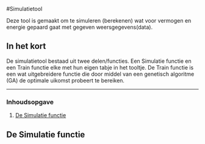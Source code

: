 #Simulatietool

Deze tool is gemaakt om te simuleren (berekenen) wat voor vermogen en energie gepaard gaat met gegeven weersgegevens(data).

## In het kort
De simulatietool bestaad uit twee delen/functies. Een Simulatie functie en een Train functie elke met hun eigen tabje in het tooltje. De Train functie is een wat uitgebreidere functie die door middel van een genetisch algoritme (GA) de optimale uikomst probeert te bereiken.

_____

### Inhoudsopgave
1. [De Simulatie functie](https://github.com/Jerscovad/Applied-Datascience-Portfolio#datacamp-courses "Simulatie Functie")

## De Simulatie functie

